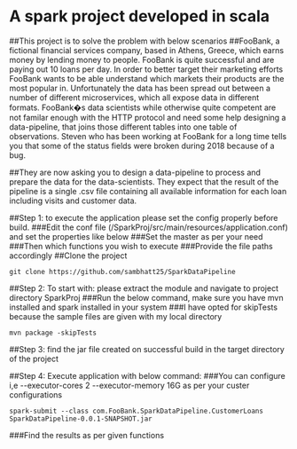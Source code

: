 # A spark project developed in scala
##This project is to solve the problem with below scenarios
##FooBank, a fictional financial services company, based in Athens, Greece, which earns money by lending money to people. FooBank is quite successful and are paying out 10 loans per day. In order to better target their marketing efforts FooBank wants to be able understand which markets their products are the most popular in. Unfortunately the data has been spread out between a number of different microservices, which all expose data in different formats. FooBank�s data scientists while otherwise quite competent are not familar enough with the HTTP protocol and need some help designing a data-pipeline, that joins those different tables into one table of observations. Steven who has been working at FooBank for a long time tells you that some of the status fields were broken during 2018 because of a bug.

##They are now asking you to design a data-pipeline to process and prepare the data for the data-scientists. They expect that the result of the pipeline is a single .csv file containing all available information for each loan including visits and customer data.

##Step 1: to execute the application please set the config properly before build.
###Edit the conf file (/SparkProj/src/main/resources/application.conf) and set the properties like below
###Set the master as per your need
###Then which functions you wish to execute
###Provide the file paths accordingly
##Clone the project
```
git clone https://github.com/sambhatt25/SparkDataPipeline
```

##Step 2: To start with: please extract the module and navigate to project directory SparkProj
###Run the below command, make sure you have mvn installed and spark installed in your system
###I have opted for skipTests because the sample files are given with my local directory
```
mvn package -skipTests
```


##Step 3: find the jar file created on successful build in the target directory of the project



##Step 4: Execute application with below command: 
###You can configure i,e --executor-cores 2 --executor-memory 16G as per your custer configurations 
```
spark-submit --class com.FooBank.SparkDataPipeline.CustomerLoans SparkDataPipeline-0.0.1-SNAPSHOT.jar
```

###Find the results as per given functions
